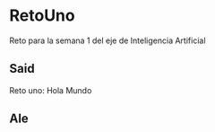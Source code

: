 # RetoUno
Reto para la semana 1 del eje de Inteligencia Artificial
## Said
Reto uno: Hola Mundo
## Ale
